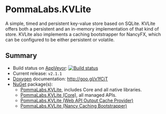 # PommaLabs.KVLite #

A simple, timed and persistent key-value store based on SQLite. KVLite offers both a persistent and an in-memory implementation of that kind of store. KVLite also implements a caching bootstrapper for NancyFX, which can be configured to be either persistent or volatile.

## Summary ##

* Build status on [AppVeyor](https://ci.appveyor.com): [![Build status](https://ci.appveyor.com/api/projects/status/362eo5bmrbtjp203)](https://ci.appveyor.com/project/pomma89/kvlite)
* Current release: `v2.1.1`
* [Doxygen](http://www.stack.nl/~dimitri/doxygen/index.html) documentation: http://goo.gl/x1fCjT
* [NuGet](https://www.nuget.org) package(s):
    + [PommaLabs.KVLite](https://www.nuget.org/packages/PommaLabs.KVLite/), includes Core and all native libraries.
    + [PommaLabs.KVLite (Core)](https://www.nuget.org/packages/PommaLabs.KVLite.Core/), all managed APIs.
    + [PommaLabs.KVLite (Web API Output Cache Provider)](https://www.nuget.org/packages/PommaLabs.KVLite.WebApi/)
    + [PommaLabs.KVLite (Nancy Caching Bootstrapper)](https://www.nuget.org/packages/PommaLabs.KVLite.Nancy/)